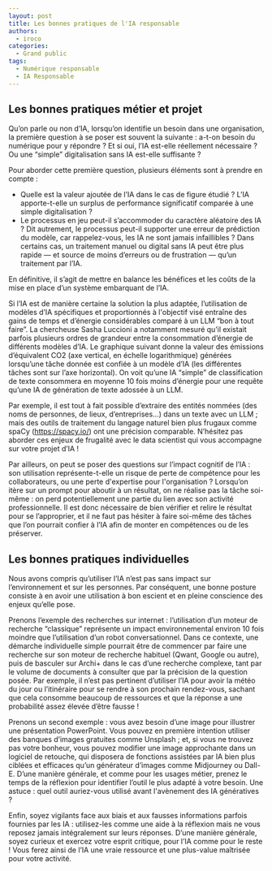 ```yaml
---
layout: post
title: Les bonnes pratiques de l'IA responsable
authors:
  - iroco
categories:
  - Grand public
tags:
  - Numérique responsable
  - IA Responsable
---
```


##  Les bonnes pratiques métier et projet

Qu’on parle ou non d’IA, lorsqu’on identifie un besoin dans une organisation, la première question à se poser est souvent la suivante : a-t-on besoin du numérique pour y répondre ? Et si oui, l’IA est-elle réellement nécessaire ? Ou une “simple” digitalisation sans IA est-elle suffisante ?

Pour aborder cette première question, plusieurs éléments sont à prendre en compte :
- Quelle est la valeur ajoutée de l’IA dans le cas de figure étudié ? L’IA apporte-t-elle un surplus de performance significatif comparée à une simple digitalisation ?
- Le processus en jeu peut-il s’accommoder du caractère aléatoire des IA ? Dit autrement, le processus peut-il supporter une erreur de prédiction du modèle, car rappelez-vous, les IA ne sont jamais infaillibles ? Dans certains cas, un traitement manuel ou digital sans IA peut être plus rapide — et source de moins d’erreurs ou de frustration — qu’un traitement par l’IA.

En définitive, il s’agit de mettre en balance les bénéfices et les coûts de la mise en place d’un système embarquant de l’IA.

Si l’IA est de manière certaine la solution la plus adaptée, l’utilisation de modèles d’IA spécifiques et proportionnés à l'objectif visé entraîne des gains de temps et d’énergie considérables comparé à un LLM “bon à tout faire”. La chercheuse Sasha Luccioni a notamment mesuré qu’il existait parfois plusieurs ordres de grandeur entre la consommation d’énergie de différents modèles d’IA. Le graphique suivant donne la valeur des émissions d’équivalent CO2 (axe vertical, en échelle logarithmique) générées lorsqu’une tâche donnée est confiée à un modèle d’IA (les différentes tâches sont sur l’axe horizontal). On voit qu’une IA “simple” de classification de texte consommera en moyenne 10 fois moins d’énergie pour une requête qu’une IA de génération de texte adossée à un LLM.

Par exemple, il est tout à fait possible d’extraire des entités nommées (des noms de personnes, de lieux, d’entreprises…) dans un texte avec un LLM ; mais des outils de traitement du langage naturel bien plus frugaux comme spaCy (https://spacy.io/) ont une précision comparable. N’hésitez pas aborder ces enjeux de frugalité avec le data scientist qui vous accompagne sur votre projet d’IA !

Par ailleurs, on peut se poser des questions sur l’impact cognitif de l’IA : son utilisation représente-t-elle un risque de perte de compétence pour les collaborateurs, ou une perte d'expertise pour l'organisation ? Lorsqu’on itère sur un prompt pour aboutir à un résultat, on ne réalise pas la tâche soi-même : on perd potentiellement une partie du lien avec son activité professionnelle. Il est donc nécessaire de bien vérifier et relire le résultat pour se l’approprier, et il ne faut pas hésiter à faire soi-même des tâches que l’on pourrait confier à l’IA afin de monter en compétences ou de les préserver.

## Les bonnes pratiques individuelles

Nous avons compris qu’utiliser l’IA n’est pas sans impact sur l’environnement et sur les personnes. Par conséquent, une bonne posture consiste à en avoir une utilisation à bon escient et en pleine conscience des enjeux qu’elle pose.

Prenons l’exemple des recherches sur internet : l’utilisation d’un moteur de recherche “classique” représente un impact environnemental environ 10 fois moindre que l’utilisation d’un robot conversationnel. Dans ce contexte, une démarche individuelle simple pourrait être de commencer par faire une recherche sur son moteur de recherche habituel (Qwant, Google ou autre), puis de basculer sur Archi+ dans le cas d’une recherche complexe, tant par le volume de documents à consulter que par la précision de la question posée. Par exemple, il n’est pas pertinent d’utiliser l’IA pour avoir la météo du jour ou l’itinéraire pour se rendre à son prochain rendez-vous, sachant que cela consomme beaucoup de ressources et que la réponse a une probabilité assez élevée d’être fausse !

Prenons un second exemple : vous avez besoin d’une image pour illustrer une présentation PowerPoint. Vous pouvez en première intention utiliser des banques d’images gratuites comme Unsplash ; et, si vous ne trouvez pas votre bonheur, vous pouvez modifier une image approchante dans un logiciel de retouche, qui disposera de fonctions assistées par IA bien plus ciblées et efficaces qu’un générateur d’images comme Midjourney ou Dall-E. D’une manière générale, et comme pour les usages métier, prenez le temps de la réflexion pour identifier l’outil le plus adapté à votre besoin. Une astuce : quel outil auriez-vous utilisé avant l'avènement des IA génératives ?

Enfin, soyez vigilants face aux biais et aux fausses informations parfois fournies par les IA : utilisez-les comme une aide à la réflexion mais ne vous reposez jamais intégralement sur leurs réponses. D’une manière générale, soyez curieux et exercez votre esprit critique, pour l’IA comme pour le reste ! Vous ferez ainsi de l’IA une vraie ressource et une plus-value maîtrisée pour votre activité.

